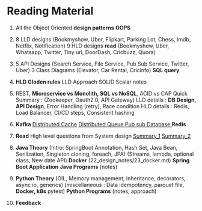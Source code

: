 # Reading Material

1. All the Object Oriented **design patterns**
   **OOPS**

2. 8 LLD designs (Bookmyshow, Uber, Flipkart, Parking Lot, Chess, Imdb, Netflix, Notification)
   9 HLD designs **read** (Bookmyshow, Uber, Whatsapp, Twitter, Tiny url, DoorDash, Cricbuzz, Quora)

3. 5 API Designs (Search Service, File Service, Pub Sub Service, Twitter, Uber)
   3 Class Diagrams (Elevator, Car Rental, Cricinfo)
   **SQL query**

4. **HLD Gloden rules**
   LLD Approach
   SOLID Scalar notes

5. REST, **Microservice vs Monolith, SQL vs NoSQL**, ACID vs CAP
   Quick Summary : (Zookeeper, Oauth2.0, API Gateway)
   LLD details : **DB Design, API Design**, Error Handling (retry), Race condition
   HLD details : Redis, Load Balancer, CI/CD steps, Consistent hashing

6. **Kafka**
   [Distributed Cache](../systemdesign/03_High_level_design/19_distrubuted_cache/01_intro.md)
   [Distributed Queue ](../systemdesign/03_High_level_design/20_distributed_queue/01_intro.md)
   [Pub sub           ](../systemdesign/03_High_level_design/21_pub_sub/01_intro.md)
   [Database          ](../systemdesign/03_High_level_design/30_databases/01_intro.md)
   **Redis**

7. **Read** High level questions from System design
    [Summary_1](27_summary/01_summary_of_HLD.md)
    [Summary_2](27_summary/02_summary_of_components.md)

8. **Java Theory** 
   (Intro: SpringBoot Annotation, Hash Set, Java Bean, Serilization, Singleton cloning, foreach, JPA)
   (Streams, lambda, optional class, New date API)
   **Docker** (22_design_notes/23_docker.md)
   **Spring Boot Application**
   **Java Programs** (notes)
   
9. **Python Theory**
   (GIL, Memory management, inheritance, decorators, async io, generics)
   (miscellaneous : Data idempotency, parquet file, **Docker, k8s** pytest)
   **Python Programs** (notes, approach)

10. **Feedback**
